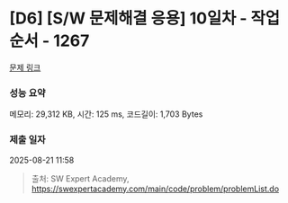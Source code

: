 # [D6] [S/W 문제해결 응용] 10일차 - 작업순서 - 1267 

[문제 링크](https://swexpertacademy.com/main/code/problem/problemDetail.do?contestProbId=AV18TrIqIwUCFAZN) 

### 성능 요약

메모리: 29,312 KB, 시간: 125 ms, 코드길이: 1,703 Bytes

### 제출 일자

2025-08-21 11:58



> 출처: SW Expert Academy, https://swexpertacademy.com/main/code/problem/problemList.do
